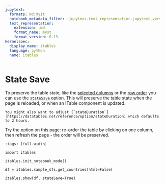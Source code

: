 ```yaml
---
jupytext:
  formats: md:myst
  notebook_metadata_filter: -jupytext.text_representation.jupytext_version
  text_representation:
    extension: .md
    format_name: myst
    format_version: 0.13
kernelspec:
  display_name: itables
  language: python
  name: itables
---
```


# State Save

To preserve the table state, like the [selected columns](colvis.md) or the [row order](order.md) you can use the [`stateSave`](https://datatables.net/reference/option/stateSave) option. This will preserve the table state when the page is reloaded, or when an ITable component is updated.

```{tip}
You might also want to adjust [`stateDuration`](https://datatables.net/reference/option/stateDuration) which defaults to 2 hours.
```

Try the option on this page: re-order the table by clicking on one column, then refresh the page - the order will be preserved.

```{code-cell} ipython3
:tags: [full-width]

import itables

itables.init_notebook_mode()

df = itables.sample_dfs.get_countries(html=False)

itables.show(df, stateSave=True)
```
